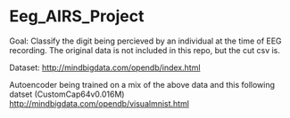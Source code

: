 # Eeg_AIRS_Project
Goal: Classify the digit being percieved by an individual at the time of EEG recording.
The original data is not included in this repo, but the cut csv is.

Dataset: http://mindbigdata.com/opendb/index.html

Autoencoder being trained on a mix of the above data and this following datset (CustomCap64v0.016M)
http://mindbigdata.com/opendb/visualmnist.html
